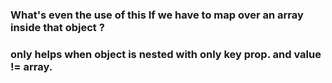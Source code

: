 ### What's even the use of this If we have to map over an array inside that object ?
### only helps when object is nested with only key prop. and value != array.

